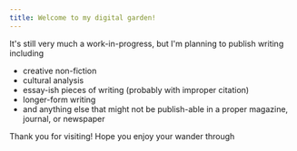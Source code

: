 ```yaml
---
title: Welcome to my digital garden!
---
```


It's still very much a work-in-progress, but I'm planning to publish writing including
- creative non-fiction
- cultural analysis
- essay-ish pieces of writing (probably with improper citation)
- longer-form writing
- and anything else that might not be publish-able in a proper magazine, journal, or newspaper

Thank you for visiting! Hope you enjoy your wander through